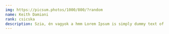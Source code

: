 ```yaml
---
img: https://picsum.photos/1000/800/?random
name: Keith Damiani
rank: csicska
description: Szia, én vagyok a hmm Lorem Ipsum is simply dummy text of the printing and typesetting industry. Lorem Ipsum has been the industry's standard dummy text ever since the 1500s, when an unknown printer took a galley of type and scrambled it to make a type specimen book. It has survived not only five centuries, but also the leap into electronic typesetting, remaining essentially unchanged.
---
```

